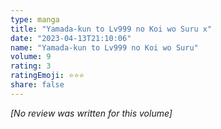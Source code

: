 ```yaml
---
type: manga
title: "Yamada-kun to Lv999 no Koi wo Suru x"
date: "2023-04-13T21:10:06"
name: "Yamada-kun to Lv999 no Koi wo Suru"
volume: 9
rating: 3
ratingEmoji: ⭐️⭐️⭐️
share: false
---
```


*[No review was written for this volume]*
